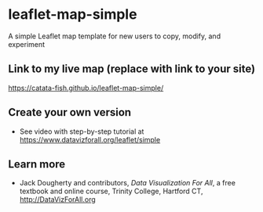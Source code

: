 # leaflet-map-simple
A simple Leaflet map template for new users to copy, modify, and experiment

## Link to my live map (replace with link to your site)

https://catata-fish.github.io/leaflet-map-simple/

## Create your own version
- See video with step-by-step tutorial at https://www.datavizforall.org/leaflet/simple

## Learn more
- Jack Dougherty and contributors, *Data Visualization For All*, a free textbook and online course, Trinity College, Hartford CT, http://DataVizForAll.org
